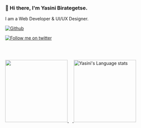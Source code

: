 ### 👋 Hi there, I'm Yasini Birategetse.
I am a Web Developer & UI/UX Designer.

[![Github](https://img.shields.io/github/followers/yasinidev?label=Follow&style=social)](https://github.com/yasinidev)

<a href="https://twitter.com/intent/follow?screen_name=yas4rea1#gh-dark-mode-only">
<img src="https://img.shields.io/twitter/follow/yas4rea1?style=for-the-badge&logo=twitter&labelColor=000&color=FFF#gh-dark-mode-only" alt="Follow me on twitter" >
</a>

</br></br>


<a href="https://github.com/yasinidev">
<img height=200 src="https://streak-stats.demolab.com/?user=yasinidev&layout=compact&langs_count=10&hide_border=1&role=OWNER,COLLABORATOR&theme=dark&bg_color=000000#gh-dark-mode-only)](https://git.io/streak-stats" />
</a> &nbsp; &nbsp;<a href="https://github.com/yasinidev">
<img height=200 src="https://github-readme-stats-git-master-rstaa-rickstaa.vercel.app/api/top-langs/?username=yasinidev&layout=compact&langs_count=10&hide_border=1&role=OWNER,COLLABORATOR&theme=dark&bg_color=000000#gh-dark-mode-only" alt="Yasini's Language stats" />
</a>
